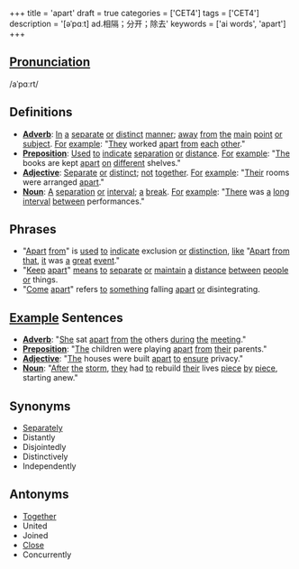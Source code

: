 +++
title = 'apart'
draft = true
categories = ['CET4']
tags = ['CET4']
description = '[əˈpɑːt] ad.相隔；分开；除去'
keywords = ['ai words', 'apart']
+++

## [Pronunciation](/en/post/pronunciation/)
/aˈpɑːrt/

## Definitions
- **[Adverb](/en/post/adverb/)**: [In](/en/post/in/) [a](/en/post/a/) [separate](/en/post/separate/) [or](/en/post/or/) [distinct](/en/post/distinct/) [manner](/en/post/manner/); [away](/en/post/away/) [from](/en/post/from/) [the](/en/post/the/) [main](/en/post/main/) [point](/en/post/point/) [or](/en/post/or/) [subject](/en/post/subject/). [For](/en/post/for/) [example](/en/post/example/): "[They](/en/post/they/) worked [apart](/en/post/apart/) [from](/en/post/from/) [each](/en/post/each/) [other](/en/post/other/)."
- **[Preposition](/en/post/preposition/)**: [Used](/en/post/used/) [to](/en/post/to/) [indicate](/en/post/indicate/) [separation](/en/post/separation/) [or](/en/post/or/) [distance](/en/post/distance/). [For](/en/post/for/) [example](/en/post/example/): "[The](/en/post/the/) books are kept [apart](/en/post/apart/) [on](/en/post/on/) [different](/en/post/different/) shelves."
- **[Adjective](/en/post/adjective/)**: [Separate](/en/post/separate/) [or](/en/post/or/) [distinct](/en/post/distinct/); [not](/en/post/not/) [together](/en/post/together/). [For](/en/post/for/) [example](/en/post/example/): "[Their](/en/post/their/) rooms were arranged [apart](/en/post/apart/)."
- **[Noun](/en/post/noun/)**: [A](/en/post/a/) [separation](/en/post/separation/) [or](/en/post/or/) [interval](/en/post/interval/); [a](/en/post/a/) [break](/en/post/break/). [For](/en/post/for/) [example](/en/post/example/): "[There](/en/post/there/) was [a](/en/post/a/) [long](/en/post/long/) [interval](/en/post/interval/) [between](/en/post/between/) performances."

## Phrases
- "[Apart](/en/post/apart/) [from](/en/post/from/)" is [used](/en/post/used/) [to](/en/post/to/) [indicate](/en/post/indicate/) exclusion [or](/en/post/or/) [distinction](/en/post/distinction/), [like](/en/post/like/) "[Apart](/en/post/apart/) [from](/en/post/from/) [that](/en/post/that/), [it](/en/post/it/) was [a](/en/post/a/) [great](/en/post/great/) [event](/en/post/event/)."
- "[Keep](/en/post/keep/) [apart](/en/post/apart/)" [means](/en/post/means/) [to](/en/post/to/) [separate](/en/post/separate/) [or](/en/post/or/) [maintain](/en/post/maintain/) [a](/en/post/a/) [distance](/en/post/distance/) [between](/en/post/between/) [people](/en/post/people/) [or](/en/post/or/) things.
- "[Come](/en/post/come/) [apart](/en/post/apart/)" refers [to](/en/post/to/) [something](/en/post/something/) falling [apart](/en/post/apart/) [or](/en/post/or/) disintegrating.

## [Example](/en/post/example/) Sentences
- **[Adverb](/en/post/adverb/)**: "[She](/en/post/she/) sat [apart](/en/post/apart/) [from](/en/post/from/) [the](/en/post/the/) others [during](/en/post/during/) [the](/en/post/the/) [meeting](/en/post/meeting/)."
- **[Preposition](/en/post/preposition/)**: "[The](/en/post/the/) children were playing [apart](/en/post/apart/) [from](/en/post/from/) [their](/en/post/their/) parents."
- **[Adjective](/en/post/adjective/)**: "[The](/en/post/the/) houses were built [apart](/en/post/apart/) [to](/en/post/to/) [ensure](/en/post/ensure/) privacy."
- **[Noun](/en/post/noun/)**: "[After](/en/post/after/) [the](/en/post/the/) [storm](/en/post/storm/), [they](/en/post/they/) had [to](/en/post/to/) rebuild [their](/en/post/their/) lives [piece](/en/post/piece/) [by](/en/post/by/) [piece](/en/post/piece/), starting anew."

## Synonyms
- [Separately](/en/post/separately/)
- Distantly
- Disjointedly
- Distinctively
- Independently

## Antonyms
- [Together](/en/post/together/)
- United
- Joined
- [Close](/en/post/close/)
- Concurrently
